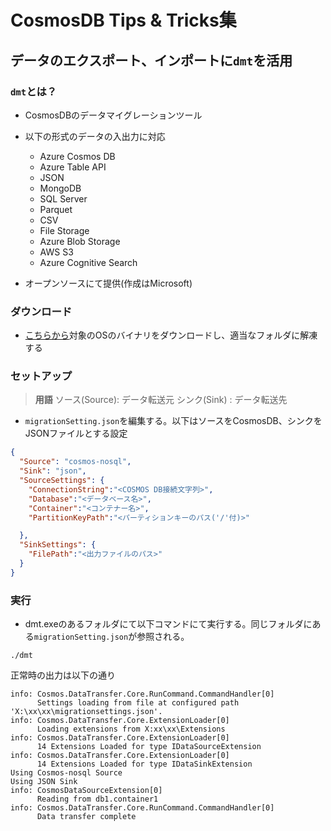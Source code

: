 # CosmosDB Tips & Tricks集

## データのエクスポート、インポートに`dmt`を活用

### `dmt`とは？
- CosmosDBのデータマイグレーションツール
- 以下の形式のデータの入出力に対応
  - Azure Cosmos DB
  - Azure Table API
  - JSON
  - MongoDB
  - SQL Server
  - Parquet
  - CSV
  - File Storage
  - Azure Blob Storage
  - AWS S3
  - Azure Cognitive Search

- オープンソースにて提供(作成はMicrosoft)

### ダウンロード

- [こちらから](https://github.com/azurecosmosdb/data-migration-desktop-tool/releases)対象のOSのバイナリをダウンロードし、適当なフォルダに解凍する

### セットアップ

> **用語**
> ソース(Source): データ転送元
> シンク(Sink)  : データ転送先

- `migrationSetting.json`を編集する。以下はソースをCosmosDB、シンクをJSONファイルとする設定

```JSON
{
  "Source": "cosmos-nosql",
  "Sink": "json",
  "SourceSettings": {    
	"ConnectionString":"<COSMOS DB接続文字列>",
	"Database":"<データベース名>",
	"Container":"<コンテナー名>",
	"PartitionKeyPath":"<パーティションキーのパス('/'付)>"

  },
  "SinkSettings": {    
	"FilePath":"<出力ファイルのパス>"
  }
}
```

### 実行

- dmt.exeのあるフォルダにて以下コマンドにて実行する。同じフォルダにある`migrationSetting.json`が参照される。
```
./dmt
```
正常時の出力は以下の通り
```
info: Cosmos.DataTransfer.Core.RunCommand.CommandHandler[0]
      Settings loading from file at configured path 'X:\xx\xx\migrationsettings.json'.
info: Cosmos.DataTransfer.Core.ExtensionLoader[0]
      Loading extensions from X:xx\xx\Extensions
info: Cosmos.DataTransfer.Core.ExtensionLoader[0]
      14 Extensions Loaded for type IDataSourceExtension
info: Cosmos.DataTransfer.Core.ExtensionLoader[0]
      14 Extensions Loaded for type IDataSinkExtension
Using Cosmos-nosql Source
Using JSON Sink
info: CosmosDataSourceExtension[0]
      Reading from db1.container1
info: Cosmos.DataTransfer.Core.RunCommand.CommandHandler[0]
      Data transfer complete
```
